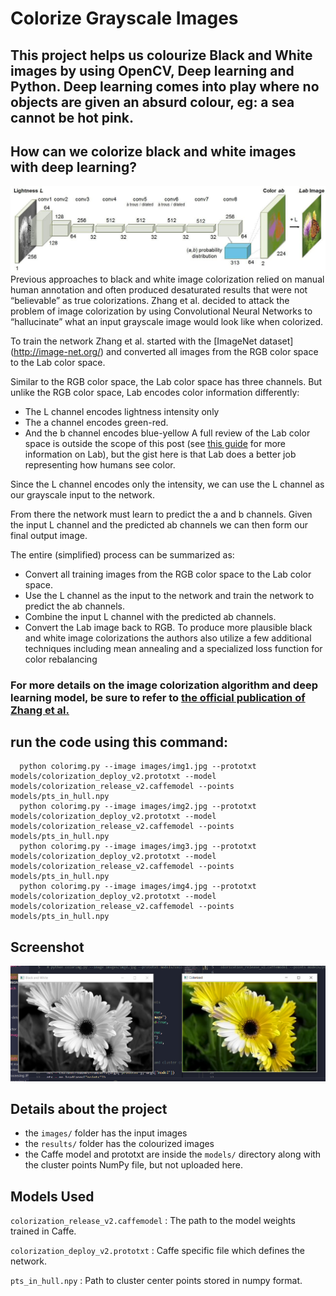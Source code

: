 # Colorize Grayscale Images
This project helps us colourize Black and White images by using OpenCV, Deep learning and Python. Deep learning comes into play where no objects are given an absurd colour, eg: a sea cannot be hot pink.
---
## How can we colorize black and white images with deep learning?

![](images/dl.jpg)
Previous approaches to black and white image colorization relied on manual human annotation and often produced desaturated results that were not “believable” as true colorizations.
Zhang et al. decided to attack the problem of image colorization by using Convolutional Neural Networks to “hallucinate” what an input grayscale image would look like when colorized.

To train the network Zhang et al. started with the [ImageNet dataset] (http://image-net.org/) and converted all images from the RGB color space to the Lab color space.

Similar to the RGB color space, the Lab color space has three channels. But unlike the RGB color space, Lab encodes color information differently:

* The L channel encodes lightness intensity only
* The a channel encodes green-red.
* And the b channel encodes blue-yellow
A full review of the Lab color space is outside the scope of this post (see [this guide](https://en.wikipedia.org/wiki/CIELAB_color_space) for more information on Lab), but the gist here is that Lab does a better job representing how humans see color.

Since the L channel encodes only the intensity, we can use the L channel as our grayscale input to the network.

From there the network must learn to predict the a and b channels. Given the input L channel and the predicted ab channels we can then form our final output image.

The entire (simplified) process can be summarized as:

* Convert all training images from the RGB color space to the Lab color space.
* Use the L channel as the input to the network and train the network to predict the ab channels.
* Combine the input L channel with the predicted ab channels.
* Convert the Lab image back to RGB.
To produce more plausible black and white image colorizations the authors also utilize a few additional techniques including mean annealing and a specialized loss function for color rebalancing

### For more details on the image colorization algorithm and deep learning model, be sure to refer to [the official publication of Zhang et al.](http://richzhang.github.io/colorization/)

## run the code using this command:


```
  python colorimg.py --image images/img1.jpg --prototxt models/colorization_deploy_v2.prototxt --model models/colorization_release_v2.caffemodel --points models/pts_in_hull.npy
  python colorimg.py --image images/img2.jpg --prototxt models/colorization_deploy_v2.prototxt --model models/colorization_release_v2.caffemodel --points models/pts_in_hull.npy
  python colorimg.py --image images/img3.jpg --prototxt models/colorization_deploy_v2.prototxt --model models/colorization_release_v2.caffemodel --points models/pts_in_hull.npy
  python colorimg.py --image images/img4.jpg --prototxt models/colorization_deploy_v2.prototxt --model models/colorization_release_v2.caffemodel --points models/pts_in_hull.npy
```

## Screenshot 
![](images/sc.png)

## Details about the project

* the `images/` folder has the input images
* the `results/` folder has the colourized images 
* the Caffe model and prototxt are inside the `models/`  directory along with the cluster points NumPy file, but not uploaded here.

## Models Used

  `colorization_release_v2.caffemodel` : The path to the model weights trained in Caffe.
  
  `colorization_deploy_v2.prototxt` : Caffe specific file which defines the network.

  `pts_in_hull.npy` : Path to cluster center points stored in numpy format.
